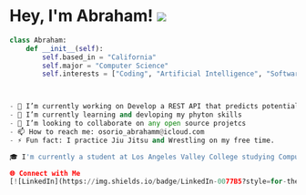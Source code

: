 
Hey, I'm Abraham! ![](https://user-images.githubusercontent.com/18350557/176309783-0785949b-9127-417c-8b55-ab5a4333674e.gif)
============================================================================================================================

```python
class Abraham:
    def __init__(self):
        self.based_in = "California"
        self.major = "Computer Science"
        self.interests = ["Coding", "Artificial Intelligence", "Software Development"]



- 🔭 I’m currently working on Develop a REST API that predicts potential drug interactions based on chemical structures and known interaction data. Researchers can input chemical structures of drugs and receive predictions about possible interactions and side effects. 
- 🌱 I’m currently learning and devloping my phyton skills
- 👯 I’m looking to collaborate on any open source projetcs
- 📫 How to reach me: osorio_abrahamm@icloud.com
- ⚡ Fun fact: I practice Jiu Jitsu and Wrestling on my free time.

🎓 I'm currently a student at Los Angeles Valley College studying Computer Science with ambitions of becoming a Software Engineer. I enjoy coding and learning more about technology. I have experience participating in various programs where I work on real-world projects and continuously strive to enhance my skills.

🌐 Connect with Me
[![LinkedIn](https://img.shields.io/badge/LinkedIn-0077B5?style=for-the-badge&logo=linkedin&logoColor=white)](https://www.linkedin.com/in/abraham-o-249b25283/)



